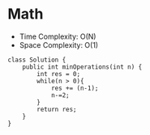 # Math
* Time Complexity: O(N)
* Space Complexity: O(1)
```
class Solution {
    public int minOperations(int n) {
        int res = 0;
        while(n > 0){
            res += (n-1);
            n-=2;
        }
        return res;
    }
}
```